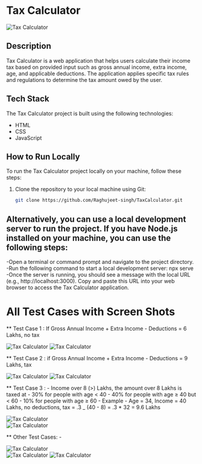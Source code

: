 # Tax Calculator

![Tax Calculator](screenshots/TaxCalculator.png)

## Description

Tax Calculator is a web application that helps users calculate their income tax based on provided input such as gross annual income, extra income, age, and applicable deductions. The application applies specific tax rules and regulations to determine the tax amount owed by the user.

## Tech Stack

The Tax Calculator project is built using the following technologies:

- HTML
- CSS
- JavaScript

## How to Run Locally

To run the Tax Calculator project locally on your machine, follow these steps:

1. Clone the repository to your local machine using Git:

   ```bash
   git clone https://github.com/Raghujeet-singh/TaxCalculator.git
   ```

## Alternatively, you can use a local development server to run the project. If you have Node.js installed on your machine, you can use the following steps:

-Open a terminal or command prompt and navigate to the project directory.
-Run the following command to start a local development server: npx serve
-Once the server is running, you should see a message with the local URL (e.g., http://localhost:3000). Copy and paste this URL into your web browser to access the Tax Calculator application.

# All Test Cases with Screen Shots

\*\* Test Case 1 : If Gross Annual Income + Extra Income - Deductions = 6 Lakhs, no tax

![Tax Calculator](screenshots/Screenshot%202024-04-11%20154047.png)
![Tax Calculator](screenshots/Screenshot%202024-04-11%20154059.png)

\*\* Test Case 2 : if Gross Annual Income + Extra Income - Deductions = 9 Lakhs, tax

![Tax Calculator](screenshots/Screenshot%202024-04-11%20154123.png)
![Tax Calculator](screenshots/Screenshot%202024-04-11%20154156.png)

\*\* Test Case 3 : - Income over 8 (>) Lakhs, the amount over 8 Lakhs is taxed at - 30% for people with age < 40 - 40% for people with age ≥ 40 but < 60 - 10% for people with age ≥ 60 - Example - Age = 34, Income = 40 Lakhs, no deductions, tax = .3 \_ (40 - 8) = .3 \* 32 = 9.6 Lakhs

![Tax Calculator](screenshots/Screenshot%202024-04-11%20154418.png)  
![Tax Calculator](screenshots/Screenshot%202024-04-11%20154424.png)

\*\* Other Test Cases: -

![Tax Calculator](screenshots/Screenshot%202024-04-11%20160254.png)  
![Tax Calculator](screenshots/Screenshot%202024-04-11%20160313.png)
![Tax Calculator](screenshots/Screenshot%202024-04-11%20160320.png.png)
